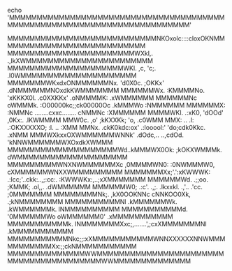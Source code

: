 echo 'MMMMMMMMMMMMMMMMMMMMMMMMMMMMMMMMMMMMMMMMMMMMMMMMMMMMMMMMMMMMMMMMMMMMMMMM'

MMMMMMMMMMMMMMMMMMMMMMMMMMMNKOxolc::::cloxOKNMMMMMMMMMMMMMMMMMMMMMMMMMMM
MMMMMMMMMMMMMMMMMMMMMMMWXkl,.              .,lkXWMMMMMMMMMMMMMMMMMMMMMMM
MMMMMMMMMMMMMMMMMMMMMWKl.    ,c,        'c;.   .l0WMMMMMMMMMMMMMMMMMMMMM
MMMMMMMWKxdxONMMMMMMNx.    'd0X0c.     ;OKKx'    .dNMMMMMMNOxdkKWMMMMMMM
MMMMMMWx.    :KMMMMNo.    'xKKKX0l.  .c0XXKKx'    .oNMMMMK:    .xWMMMMMM
MMMMMMNc      oWMMMk.     :O00000kc;;ck00000Oc     .kMMMWo      :NMMMMMM
MMMMMMX:      :NMMNc      ........cxxc........      cNMMNc      :XMMMMMM
MMMMWKl.      .:xK0,             'dOOd'             ,0Kx:.      .lKWMMMM
MMW0c.           ,o'            ;kKXXKk;            'o,           .c0WMM
MMX:        ..   .l:          .:OKXXXXXO;           :l.   ..        :XMM
MMNx.    .ckK0kdc:ox'          .:looool:'          'do;cdk0Kkc.    .xNMM
MMMWXkxxOXWMMMMMMWNNk' .dOdc,..          ..,cdOd. 'kNNWMMMMMMWXOxdkXWMMM
MMMMMMMMMMMMMMMMMMMMWd..kMMMWX0Ok:    ;kOKXWMMMk. dWMMMMMMMMMMMMMMMMMMMM
MMMMMMMMMWNXNWMMMMMMXc  ,0MMMMWN0:    :0NWMMMW0,  cXMMMMMMWNXXWMMMMMMMMM
MMMMMMMXx;'.':xKWWWK:    .:lcc;'..ckk:..,;:cc:.    :KWWWKx:,..;xXMMMMMMM
MMMMMMWd.      .;;oo.            ;KMMK;            .ol,,.      .dWMMMMMM
MMMMMMW0;         .:c'.  .,;.   .lkxxkl.   .,'.. .'cc.         ;0MMMMMMM
MMMMMMMMNk;.       ,kX0OOKNNc              cNNKOO0Xk,       .;kNMMMMMMMM
MMMMMMMMMMNl      .kMMMMMMWk.              .kWMMMMMMk.      lNMMMMMMMMMM
MMMMMMMMMMMd.     '0MMMMMMWo                oWMMMMMM0'     .xMMMMMMMMMMM
MMMMMMMMMMMk.     lNMMMMMMMXxc;,.......',;cxXMMMMMMMNl     .kMMMMMMMMMMM
MMMMMMMMMMMNkc;;:xXMMMMMMMMMMMWNNXXXXXXNNWMMMMMMMMMMMXx:;;ckNMMMMMMMMMMM
MMMMMMMMMMMMMMWWMMMMMMMMMMMMMMMMMMMMMMMMMMMMMMMMMMMMMMMMWWMMMMMMMMMMMMMM
